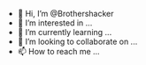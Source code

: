 - 👋 Hi, I’m @Brothershacker
- 👀 I’m interested in ...
- 🌱 I’m currently learning ...
- 💞️ I’m looking to collaborate on ...
- 📫 How to reach me ...

<!---
Brothershacker/Brothershacker is a ✨ special ✨ repository because its `README.md` (this file) appears on your GitHub profile.
You can click the Preview link to take a look at your changes.
--->
